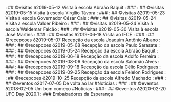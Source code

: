 [](base/2019-05-12/Readme.md)  : ## ©visitas ð2019-05-12 Visita à escola Abraão Baquit               : ###
[](base/2019-05-15/Readme.md)  : ## ©visitas ð2019-05-15 Visita à escola Virgílio Távora             : ###
[](base/2019-05-23/Readme.md)  : ## ©visitas ð2019-05-23 Visita à escola Governador César Cals       : ###
[](base/2019-05-24b/Readme.md) : ## ©visitas ð2019-05-24 Visita à escola Valder Ribeiro              : ###
[](base/2019-05-24a/Readme.md) : ## ©visitas ð2019-05-24 Visita à escola Waldemar Falcão             : ###
[](base/2019-05-30/Readme.md)  : ## ©visitas ð2019-05-30 Visita à escola José Martins                : ###
[](base/2019-06-18a/Readme.md) : ## ©visitas ð2019-06-18 Visita ao IFCE                              : ###
[](base/2019-05-07/Readme.md)  : ## ©recepcoes ð2019-05-07 Recepção da escola Joaquim Antônio Albano : ###
[](base/2019-05-08/Readme.md)  : ## ©recepcoes ð2019-05-08 Recepção da escola Paulo Sarasate         : ###
[](base/2019-05-24c/Readme.md) : ## ©recepcoes ð2019-05-24 Recepção da escola Abraão Baquit          : ###
[](base/2019-06-18b/Readme.md) : ## ©recepcoes ð2019-06-18 Recepção da escola Adolfo Ferreira        : ###
[](base/2019-08-06/Readme.md)  : ## ©recepcoes ð2019-08-06 Recepção da escola Salomão Alves          : ###
[](base/2019-09-18/Readme.md)  : ## ©recepcoes ð2019-09-18 Recepção da escola Célio Rodrigues        : ###
[](base/2019-09-25/Readme.md)  : ## ©recepcoes ð2019-09-25 Recepção da escola Felelon Rodrigues      : 
[](base/2019-10-25/Readme.md)  : ## ©recepcoes ð2019-10-25 Recepção da escola Alfredo Machado        : ###
[](base/2017-07-05/Readme.md)  : ## ©eventos ð2017-07-05 De volta ao lar #Notícias                   : ###
[](base/2018-02-05/Readme.md)  : ## ©eventos ð2018-02-05 Um bom começo #Notícías                     : ###
[](base/2020-02-20/Readme.md)  : ## ©eventos ð2020-02-20 UFC Day 2020.1                              : ### Embaixadores da Esperança
